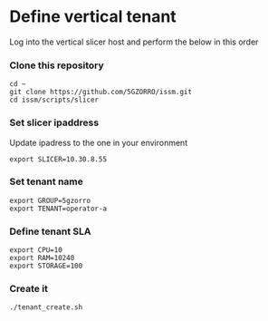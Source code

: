 # Define vertical tenant

Log into the vertical slicer host and perform the below in this order

### Clone this repository

```
cd ~
git clone https://github.com/5GZORRO/issm.git
cd issm/scripts/slicer
```

### Set slicer ipaddress

Update ipadress to the one in your environment

```
export SLICER=10.30.8.55
```

### Set tenant name

```
export GROUP=5gzorro
export TENANT=operator-a
```

### Define tenant SLA

```
export CPU=10
export RAM=10240
export STORAGE=100
```

### Create it

```
./tenant_create.sh
```
